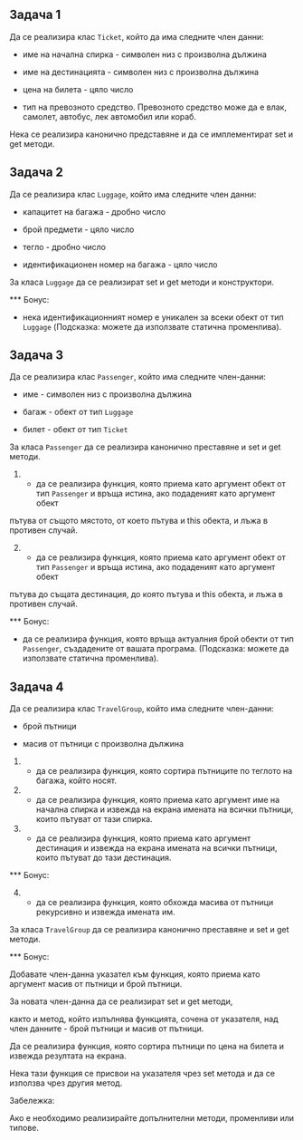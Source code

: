 ## Задача 1

Да се реализира клас ```Ticket```, който да има следните член данни:

- име на начална спирка - символен низ с произволна дължина

- име на дестинацията - символен низ с произволна дължина

- цена на билета - цяло число

- тип на превозното средствo. Превозното средствo може да е влак, самолет, автобус, лек автомобил или кораб.

Нека се реализира канонично представяне и да се имплементират set и get методи.



## Задача 2

Да се реализира клас ```Luggage```, който има следните член данни:

- капацитет на багажа - дробно число

- брой предмети - цяло число

- тегло - дробно число

- идентификационен номер на багажа - цяло число

За класа ```Luggage``` да се реализират set и get методи и конструктори.



*** Бонус:

- нека идентификационният номер е уникален за всеки обект от тип ```Luggage``` (Подсказка: можете да използвате статична променлива).



## Задача 3

Да се реализира клас ```Passenger```, който има следните член-данни:

- име - символен низ с произволна дължина

- багаж - обект от тип ```Luggage```

- билет - обект от тип ```Ticket```



За класа ```Passenger``` да се реализира канонично преставяне и set и get методи.

1) - да се реализира функция, която приема като аргумент обект от тип ```Passenger``` и връща истина, ако подаденият като аргумент обект

пътува от същото мястото, от което пътува и this обекта, и лъжа в противен случай. 

2) - да се реализира функция, която приема като аргумент обект от тип ```Passenger``` и връща истина, ако подаденият като аргумент обект

пътува до същата дестинация, до която пътува и this обекта, и лъжа в противен случай.



*** Бонус:

- да се реализира функция, която връща актуалния брой обекти от тип ```Passenger```, създадените от вашата програма. (Подсказка: можете да използвате статична променлива).



## Задача 4

Да се реализира клас ```TravelGroup```, който има следните член-данни:

- брой пътници

- масив от пътници с произволна дължина

1) - да се реализира функция, която сортира пътниците по теглото на багажа, който носят.

2) - да се реализира функция, която приема като аргумент име на начална спирка и извежда на екрана имената на всички пътници, които пътуват от тази спирка.

3) - да се реализира функция, която приема като аргумент дестинация и извежда на екрана имената на всички пътници, които пътуват до тази дестинация.

*** Бонус:

4) - да се реализира функция, която обхожда масива от пътници рекурсивно и извежда имената им.

За класа ```TravelGroup``` да се реализира канонично преставяне и set и get методи.



*** Бонус:

Добавате член-данна указател към функция, която приема като аргумент масив от пътници и брой пътници.

За новата член-данна да се реализират set и get методи,

както и метод, който изпълнява функцията, сочена от указателя, над член данните - брой пътници и масив от пътници.

Да се реализира функция, която сортира пътници по цена на билета и извежда резултата на екрана.

Нека тази функция се присвои на указателя чрез set метода и да се използва чрез другия метод.



Забележка:

Ако е необходимо реализирайте допълнителни методи, променливи или типове.

